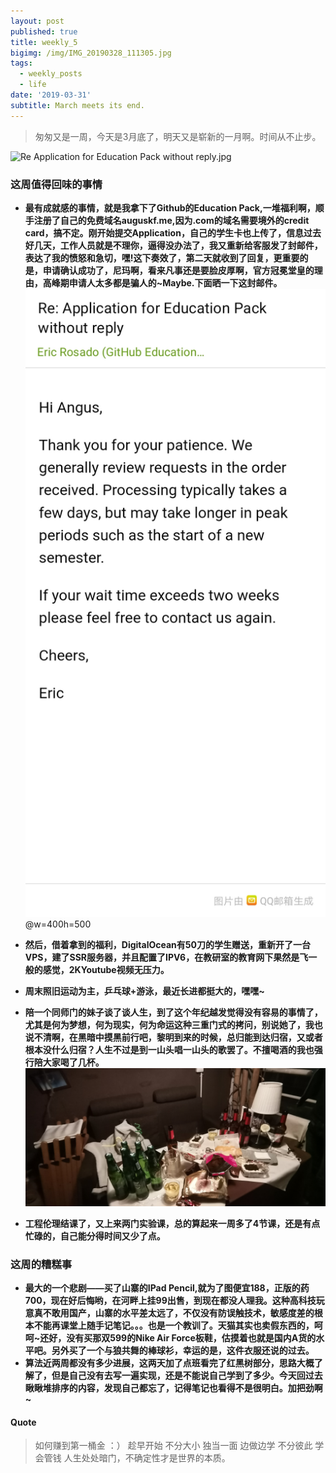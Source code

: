 ```yaml
---
layout: post
published: true
title: weekly_5
bigimg: /img/IMG_20190328_111305.jpg
tags:
  - weekly_posts
  - life
date: '2019-03-31'
subtitle: March meets its end.
---
```

> 匆匆又是一周，今天是3月底了，明天又是崭新的一月啊。时间从不止步。

![Re Application for Education Pack without reply.jpg]({{site.baseurl}}/img/Re%20Application%20for%20Education%20Pack%20without%20reply.jpg)
### 这周值得回味的事情
- **最有成就感的事情，就是我拿下了Github的Education Pack,一堆福利啊，顺手注册了自己的免费域名auguskf.me,因为.com的域名需要境外的credit card，搞不定。刚开始提交Application，自己的学生卡也上传了，信息过去好几天，工作人员就是不理你，逼得没办法了，我又重新给客服发了封邮件，表达了我的愤怒和急切，嘿!这下奏效了，第二天就收到了回复，更重要的是，申请确认成功了，尼玛啊，看来凡事还是要脸皮厚啊，官方冠冕堂皇的理由，高峰期申请人太多都是骗人的~Maybe.下面晒一下这封邮件。** 
![reply.jpg](img/Re%20Application%20for%20Education%20Pack%20without%20reply.jpg)@w=400h=500
- **然后，借着拿到的福利，DigitalOcean有50刀的学生赠送，重新开了一台VPS，建了SSR服务器，并且配置了IPV6，在教研室的教育网下果然是飞一般的感觉，2KYoutube视频无压力。**
- **周末照旧运动为主，乒乓球+游泳，最近长进都挺大的，嘿嘿~**
- **陪一个同师门的妹子谈了谈人生，到了这个年纪越发觉得没有容易的事情了，尤其是何为梦想，何为现实，何为命运这种三重门式的拷问，别说她了，我也说不清啊，在黑暗中摸黑前行吧，黎明到来的时候，总归能到达归宿，又或者根本没什么归宿？人生不过是到一山头唱一山头的歌罢了。不擅喝酒的我也强行陪大家喝了几杯。**
![drink.jpg](img/IMG_20190326_212943.jpg)

- **工程伦理结课了，又上来两门实验课，总的算起来一周多了4节课，还是有点忙碌的，自己能分得时间又少了点。**

### 这周的糟糕事
- **最大的一个悲剧——买了山寨的IPad Pencil,就为了图便宜188，正版的药700，现在好后悔哟，在河畔上挂99出售，到现在都没人理我。这种高科技玩意真不敢用国产，山寨的水平差太远了，不仅没有防误触技术，敏感度差的根本不能再课堂上随手记笔记。。。也是一个教训了。天猫其实也卖假东西的，呵呵~还好，没有买那双599的Nike Air Force板鞋，估摸着也就是国内A货的水平吧。另外买了一个与狼共舞的棒球衫，幸运的是，这件衣服还说的过去。**
- **算法近两周都没有多少进展，这两天加了点班看完了红黑树部分，思路大概了解了，但是自己没有去写一遍实现，还是不能说自己学到了多少。今天回过去瞅瞅堆排序的内容，发现自己都忘了，记得笔记也看得不是很明白。加把劲啊~**

#### Quote

> 如何赚到第一桶金 ：）
> 趁早开始 不分大小 独当一面 边做边学 不分彼此 学会管钱
> 人生处处暗门，不确定性才是世界的本质。

